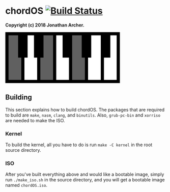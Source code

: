 # chordOS [![Build Status](https://travis-ci.org/OmeletHopper/chordOS.svg?branch=master)](https://travis-ci.org/OmeletHopper/chordOS)
**Copyright (c) 2018 Jonathan Archer.**

<img alt="chordOS Splash" src="/docs/images/splash.png"/>

## Building
This section explains how to build chordOS. The packages that are required to build are `make`, `nasm`, `clang`, and `binutils`. Also, `grub-pc-bin` and `xorriso` are needed to make the ISO.

### Kernel
To build the kernel, all you have to do is run `make -C kernel` in the root source directory.

### ISO
After you've built everything above and would like a bootable image, simply run `./make_iso.sh` in the source directory, and you will get a bootable image named `chordOS.iso`.
